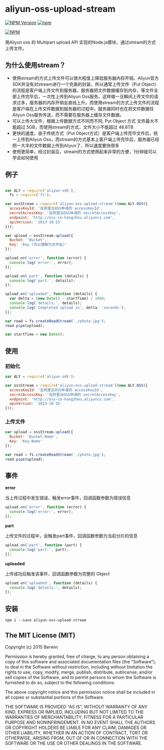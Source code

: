 # aliyun-oss-upload-stream

[![NPM Version](https://img.shields.io/npm/v/aliyun-oss-upload-stream.svg)]()
[![npm](https://img.shields.io/npm/dt/aliyun-oss-upload-stream.svg)]()

[![NPM](https://nodei.co/npm/aliyun-oss-upload-stream.png)](https://nodei.co/npm/aliyun-oss-upload-stream/)

用Aliyun oss 的 Multipart upload API 实现的Node.js模块，通过stream的方式上传文件。

## 为什么使用stream？

* 使用stream的方式上传文件可以很大程度上降低服务器内存开销。Aliyun官方SDK并没有对stream进行一个完美的封装，所以通常上传文件（Put Object）的流程是客户端上传文件到服务器，服务器把文件数据缓存到内存，等文件全部上传完毕后，一次性上传到Aliyun Oss服务。这样做一旦瞬间上传文件的请求过多，服务器的内存开销会直线上升。而使用stream的方式上传文件的流程是客户端在上传文件数据到服务器的过程中，服务器同时也在把文件数据往Aliyun Oss服务传送，而不需要在服务器上缓存文件数据。
* 可以上传大文件，根据上传数据方式不同而不同, Put Object 方式 文件最大不能超过 5GB，而使用stream的方式，文件大小不能超过 48.8TB
* 更快的速度，由于传统方式（Put Object方式）是客户端上传完毕文件后，统一上传到Aliyun Oss，而stream的方式基本上客户端上传完毕后，服务器已经把一大半的文件数据上传到Aliyun了，所以速度要快很多 
* 使用更简单，经过封装后，stream的方式使用起来非常的方便，1分钟就可以学会如何使用

## 例子

```javascript

var ALY = require('aliyun-sdk'),
  fs = require('fs');

var ossStream = require('aliyun-oss-upload-stream')(new ALY.OSS({
  accessKeyId: '在阿里云OSS申请的 accessKeyId',
  secretAccessKey: '在阿里云OSS申请的 secretAccessKey',
  endpoint: 'http://oss-cn-hangzhou.aliyuncs.com',
  apiVersion: '2013-10-15'
}));

var upload = ossStream.upload({
  Bucket: 'Bucket',
  Key: 'Key (可以理解为文件名)'
});

upload.on('error', function (error) {
  console.log('error:', error);
});

upload.on('part', function (details) {
  console.log('part:', details);
});

upload.on('uploaded', function (details) {
  var delta = (new Date() - startTime) / 1000;
  console.log('details:', details);
  console.log('Completed upload in', delta, 'seconds');
});

var read = fs.createReadStream('./photo.jpg');
read.pipe(upload);

var startTime = new Date();
```

## 使用

### 初始化

```javascript
var ALY = require('aliyun-sdk');

var ossStream = require('aliyun-oss-upload-stream')(new ALY.OSS({
  accessKeyId: '在阿里云OSS申请的 accessKeyId',
  secretAccessKey: '在阿里云OSS申请的 secretAccessKey',
  endpoint: 'http://oss-cn-hangzhou.aliyuncs.com',
  apiVersion: '2013-10-15'
}));
```

### 上传文件

```javascript
var upload = ossStream.upload({
  Bucket: 'Bucket-Name',
  Key: 'Key-Name'
});

var read = fs.createReadStream('./photo.jpg');
read.pipe(upload);
```

## 事件

**error**

当上传过程中发生错误，触发error事件，回调函数参数为错误信息

```javascript
upload.on('error', function (error) {
  console.log('error:', error);
});
```
**part**

上传文件的过程中，会触发part事件，回调函数参数为当前分片的信息

```javascript
upload.on('part', function (part) {
  console.log('part:', part);
});
```

**uploaded**

上传成功后触发该事件，回调函数参数为完整的 Object

```javascript
upload.on('uploaded', function (details) {
  console.log('details:', details);
});

```

## 安装

```
npm i --save aliyun-oss-upload-stream
```

## The MIT License (MIT)

Copyright (c) 2015 Berwin

Permission is hereby granted, free of charge, to any person obtaining a copy
of this software and associated documentation files (the "Software"), to deal
in the Software without restriction, including without limitation the rights
to use, copy, modify, merge, publish, distribute, sublicense, and/or sell
copies of the Software, and to permit persons to whom the Software is
furnished to do so, subject to the following conditions:

The above copyright notice and this permission notice shall be included in all
copies or substantial portions of the Software.

THE SOFTWARE IS PROVIDED "AS IS", WITHOUT WARRANTY OF ANY KIND, EXPRESS OR
IMPLIED, INCLUDING BUT NOT LIMITED TO THE WARRANTIES OF MERCHANTABILITY,
FITNESS FOR A PARTICULAR PURPOSE AND NONINFRINGEMENT. IN NO EVENT SHALL THE
AUTHORS OR COPYRIGHT HOLDERS BE LIABLE FOR ANY CLAIM, DAMAGES OR OTHER
LIABILITY, WHETHER IN AN ACTION OF CONTRACT, TORT OR OTHERWISE, ARISING FROM,
OUT OF OR IN CONNECTION WITH THE SOFTWARE OR THE USE OR OTHER DEALINGS IN THE
SOFTWARE.
